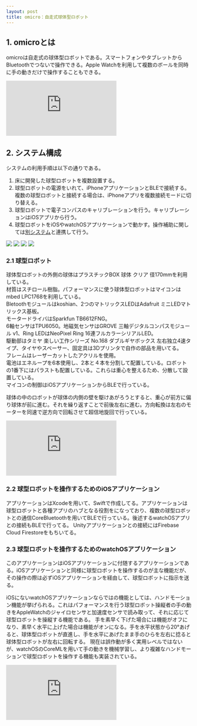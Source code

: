 ```yaml
---
layout: post
title: omicro：自走式球体型ロボット
---
```


## 1. omicroとは

omicroは自走式の球体型ロボットである。スマートフォンやタブレットからBluetoothでつないで操作できる。Apple Watchを利用して複数のボールを同時に手の動きだけで操作することもできる。

<div class="frame-wrapper__video">
<iframe src="https://www.youtube.com/embed/bh02XINwZhA?loop=1&playlist=bh02XINwZhA" title="YouTube video player" frameborder="0" allow="accelerometer; autoplay; clipboard-write; encrypted-media; gyroscope; picture-in-picture" allowfullscreen></iframe>
</div>

## 2. システム構成
システムの利用手順は以下の通りである。

1. 床に開発した球型ロボットを複数設置する。
2. 球型ロボットの電源をいれて、iPhoneアプリケーションとBLEで接続する。複数の球型ロボットと接続する場合は、iPhoneアプリを複数接続モードに切り替える。
3. 球型ロボットで電子コンパスのキャリブレーションを行う。キャリブレーションはiOSアプリから行う。
4. 球型ロボットをiOSやwatchOSアプリケーションで動かす。操作補助に関しては<a href="https://omicro.tokyo/2022/07/17/omicro-sandbox/">別システム</a>と連携して行う。

<img src="{{ site.baseurl }}public/image/omicro1.jpeg" />
<img src="{{ site.baseurl }}public/image/omicro2.jpeg" />
<img src="{{ site.baseurl }}public/image/omicro3.jpeg" />
<img src="{{ site.baseurl }}public/image/omicro4.jpeg" />


### 2.1 球型ロボット
球体型ロボットの外側の球体はプラスチックBOX 球体 クリア 径170mmを利用している。<br>
材質はスチロール樹脂。パフォーマンスに使う球体型ロボットはマイコンはmbed LPC1768を利用している。<br>
Bletoothモジュールはkoshian、2つのマトリックスLEDはAdafruit ミニLEDマトリックス基板。<br>
モータードライバはSparkfun TB6612FNG。<br>
6軸センサはTPU6050。地磁気センサはGROVE 三軸デジタルコンパスモジュール v1、Ring LEDはNeoPixel Ring 16連フルカラーシリアルLED。<br>
駆動部はタミヤ 楽しい工作シリーズ No.168 ダブルギヤボックス 左右独立4速タイプ、タイヤやスペーサー、固定具は3Dプリンタで自作の部品を用いてる。<br>
フレームはレーザーカットしたアクリルを使用。<br>
電池はエネループを6本使用し、2本と４本を分割して配置している。ロボットの1番下にはパラストも配置している。これらは重心を整えるため、分散して設置している。<br>
マイコンの制御はiOSアプリケーションからBLEで行っている。

球体の中のロボットが球体の内側の壁を駆けあがろうとすると、重心が前方に偏り球体が前に進む。それを繰り返すことで前後左右に進む。方向転換は左右のモーターを同速で逆方向で回転させて超信地旋回で行っている。

<div class="frame-wrapper__video">
<iframe src="https://www.youtube.com/embed/z10MlJW0khc?loop=1&playlist=z10MlJW0khc" title="YouTube video player" frameborder="0" allow="accelerometer; autoplay; clipboard-write; encrypted-media; gyroscope; picture-in-picture" allowfullscreen></iframe>
</div>

### 2.2 球型ロボットを操作するためのiOSアプリケーション
アプリケーションはXcodeを用いて、Swiftで作成してる。アプリケーションは球型ロボットと各種アプリのハブとなる役割をになっており、複数の球型ロボットとの通信CoreBluetoothを用いてBLEで行っている。後述するwatchOSアプリとの接続もBLEで行ってる。
Unityアプリケーションとの接続にはFirebase Cloud Firestoreをもちいてる。

### 2.3 球型ロボットを操作するためのwatchOSアプリケーション
このアプリケーションはiOSアプリケーションに付随するアプリケーションである。iOSアプリケーションと同様に球型ロボットを操作するのが主な機能だが、その操作の際は必ずiOSアプリケーションを経由して、球型ロボットに指示を送る。

iOSにないwatchOSアプリケーションならではの機能としては、ハンドモーション機能が挙げられる。これはパフォーマンスを行う球型ロボット操縦者の手の動きをAppleWatchのジャイロセンサと加速度センサで読み取って、それに応じて球型ロボットを操縦する機能である。
手を素早く下げた場合には機能がオフになり、素早く水平に上げた場合は機能がオンになる。手を水平状態から20°あげると、球体型ロボットが直進し、手を水平にあげたまま手のひらを左右に捻ると球体型ロボットが左右に回転する。
現在は誤作動が多く実用レベルではないが、watchOSのCoreMLを用いて手の動きを機械学習し、より複雑なハンドモーションで球型ロボットを操作する機能も実装されている。

<div class="frame-wrapper__video">
<iframe src="https://www.youtube.com/embed/jYlJKQ_Lz2w?loop=1&playlist=jYlJKQ_Lz2w" title="YouTube video player" frameborder="0" allow="accelerometer; autoplay; clipboard-write; encrypted-media; gyroscope; picture-in-picture" allowfullscreen></iframe>
</div>